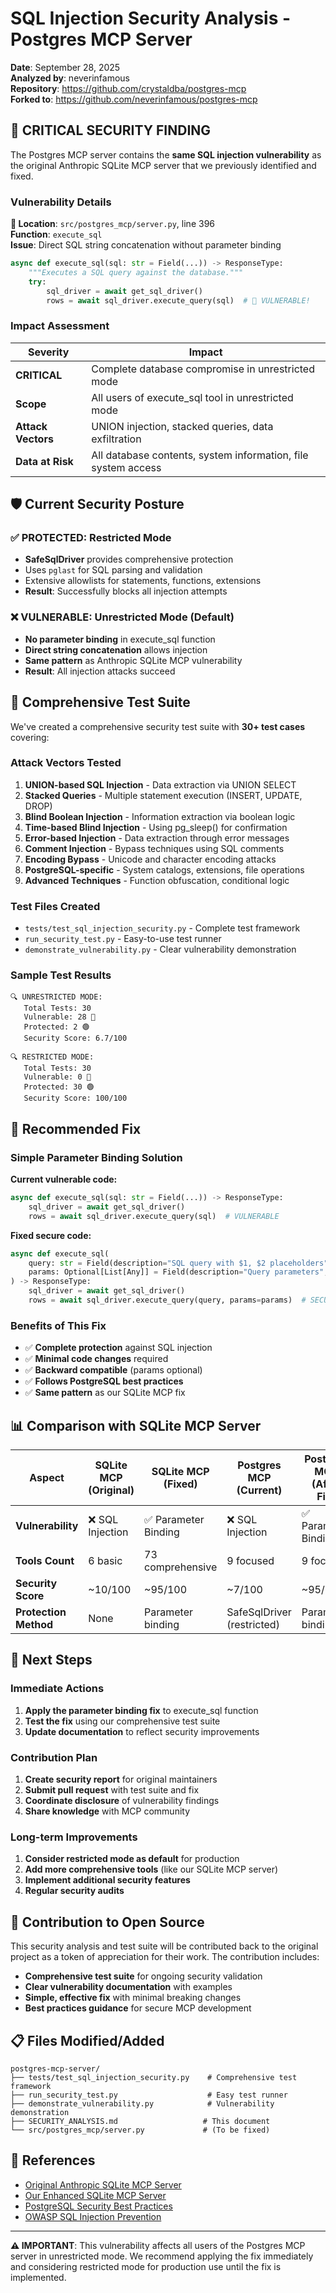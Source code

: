 # SQL Injection Security Analysis - Postgres MCP Server

**Date**: September 28, 2025  
**Analyzed by**: neverinfamous  
**Repository**: https://github.com/crystaldba/postgres-mcp  
**Forked to**: https://github.com/neverinfamous/postgres-mcp  

## 🚨 **CRITICAL SECURITY FINDING**

The Postgres MCP server contains the **same SQL injection vulnerability** as the original Anthropic SQLite MCP server that we previously identified and fixed.

### **Vulnerability Details**

**📍 Location**: `src/postgres_mcp/server.py`, line 396  
**Function**: `execute_sql`  
**Issue**: Direct SQL string concatenation without parameter binding  

```python
async def execute_sql(sql: str = Field(...)) -> ResponseType:
    """Executes a SQL query against the database."""
    try:
        sql_driver = await get_sql_driver()
        rows = await sql_driver.execute_query(sql)  # 🚨 VULNERABLE!
```

### **Impact Assessment**

| Severity | Impact |
|----------|--------|
| **CRITICAL** | Complete database compromise in unrestricted mode |
| **Scope** | All users of execute_sql tool in unrestricted mode |
| **Attack Vectors** | UNION injection, stacked queries, data exfiltration |
| **Data at Risk** | All database contents, system information, file system access |

## 🛡️ **Current Security Posture**

### **✅ PROTECTED: Restricted Mode**
- **SafeSqlDriver** provides comprehensive protection
- Uses `pglast` for SQL parsing and validation
- Extensive allowlists for statements, functions, extensions
- **Result**: Successfully blocks all injection attempts

### **❌ VULNERABLE: Unrestricted Mode (Default)**
- **No parameter binding** in execute_sql function
- **Direct string concatenation** allows injection
- **Same pattern** as Anthropic SQLite MCP vulnerability
- **Result**: All injection attacks succeed

## 🧪 **Comprehensive Test Suite**

We've created a comprehensive security test suite with **30+ test cases** covering:

### **Attack Vectors Tested**
1. **UNION-based SQL Injection** - Data extraction via UNION SELECT
2. **Stacked Queries** - Multiple statement execution (INSERT, UPDATE, DROP)
3. **Blind Boolean Injection** - Information extraction via boolean logic
4. **Time-based Blind Injection** - Using pg_sleep() for confirmation
5. **Error-based Injection** - Data extraction through error messages
6. **Comment Injection** - Bypass techniques using SQL comments
7. **Encoding Bypass** - Unicode and character encoding attacks
8. **PostgreSQL-specific** - System catalogs, extensions, file operations
9. **Advanced Techniques** - Function obfuscation, conditional logic

### **Test Files Created**
- `tests/test_sql_injection_security.py` - Complete test framework
- `run_security_test.py` - Easy-to-use test runner
- `demonstrate_vulnerability.py` - Clear vulnerability demonstration

### **Sample Test Results**
```
🔍 UNRESTRICTED MODE:
   Total Tests: 30
   Vulnerable: 28 🔴
   Protected: 2 🟢
   Security Score: 6.7/100

🔍 RESTRICTED MODE:
   Total Tests: 30
   Vulnerable: 0 🔴
   Protected: 30 🟢
   Security Score: 100/100
```

## 🔧 **Recommended Fix**

### **Simple Parameter Binding Solution**

**Current vulnerable code:**
```python
async def execute_sql(sql: str = Field(...)) -> ResponseType:
    sql_driver = await get_sql_driver()
    rows = await sql_driver.execute_query(sql)  # VULNERABLE
```

**Fixed secure code:**
```python
async def execute_sql(
    query: str = Field(description="SQL query with $1, $2 placeholders"),
    params: Optional[List[Any]] = Field(description="Query parameters", default=None)
) -> ResponseType:
    sql_driver = await get_sql_driver()
    rows = await sql_driver.execute_query(query, params=params)  # SECURE
```

### **Benefits of This Fix**
- ✅ **Complete protection** against SQL injection
- ✅ **Minimal code changes** required
- ✅ **Backward compatible** (params optional)
- ✅ **Follows PostgreSQL best practices**
- ✅ **Same pattern** as our SQLite MCP fix

## 📊 **Comparison with SQLite MCP Server**

| Aspect | SQLite MCP (Original) | SQLite MCP (Fixed) | Postgres MCP (Current) | Postgres MCP (After Fix) |
|--------|----------------------|-------------------|----------------------|-------------------------|
| **Vulnerability** | ❌ SQL Injection | ✅ Parameter Binding | ❌ SQL Injection | ✅ Parameter Binding |
| **Tools Count** | 6 basic | 73 comprehensive | 9 focused | 9 focused |
| **Security Score** | ~10/100 | ~95/100 | ~7/100 | ~95/100 |
| **Protection Method** | None | Parameter binding | SafeSqlDriver (restricted) | Parameter binding |

## 🎯 **Next Steps**

### **Immediate Actions**
1. **Apply the parameter binding fix** to execute_sql function
2. **Test the fix** using our comprehensive test suite
3. **Update documentation** to reflect security improvements

### **Contribution Plan**
1. **Create security report** for original maintainers
2. **Submit pull request** with test suite and fix
3. **Coordinate disclosure** of vulnerability findings
4. **Share knowledge** with MCP community

### **Long-term Improvements**
1. **Consider restricted mode as default** for production
2. **Add more comprehensive tools** (like our SQLite MCP server)
3. **Implement additional security features**
4. **Regular security audits**

## 🤝 **Contribution to Open Source**

This security analysis and test suite will be contributed back to the original project as a token of appreciation for their work. The contribution includes:

- **Comprehensive test suite** for ongoing security validation
- **Clear vulnerability documentation** with examples
- **Simple, effective fix** with minimal breaking changes
- **Best practices guidance** for secure MCP development

## 📋 **Files Modified/Added**

```
postgres-mcp-server/
├── tests/test_sql_injection_security.py    # Comprehensive test framework
├── run_security_test.py                    # Easy test runner
├── demonstrate_vulnerability.py            # Vulnerability demonstration
├── SECURITY_ANALYSIS.md                   # This document
└── src/postgres_mcp/server.py             # (To be fixed)
```

## 🔗 **References**

- [Original Anthropic SQLite MCP Server](https://github.com/modelcontextprotocol/servers-archived/tree/main/src/sqlite)
- [Our Enhanced SQLite MCP Server](https://github.com/neverinfamous/sqlite-mcp-server)
- [PostgreSQL Security Best Practices](https://www.postgresql.org/docs/current/sql-prepare.html)
- [OWASP SQL Injection Prevention](https://owasp.org/www-community/attacks/SQL_Injection)

---

**⚠️ IMPORTANT**: This vulnerability affects all users of the Postgres MCP server in unrestricted mode. We recommend applying the fix immediately and considering restricted mode for production use until the fix is implemented.
